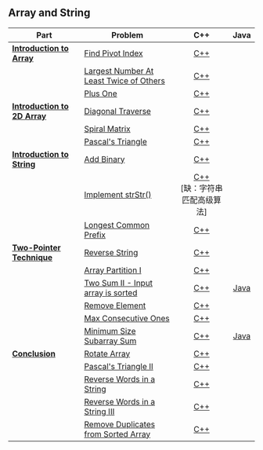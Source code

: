 ## Array and String

| Part | Problem | C++ | Java |
| --- | --- | :---: | :---: |
| [**Introduction to Array**](https://leetcode.com/explore/learn/card/array-and-string/201/introduction-to-array/) | [Find Pivot Index](https://leetcode.com/explore/learn/card/array-and-string/201/introduction-to-array/1144/) | [C++](01-Introduction-to-Array/01-Find-Pivot-Index/cpp-0724/) | |
| | [Largest Number At Least Twice of Others](https://leetcode.com/explore/learn/card/array-and-string/201/introduction-to-array/1147/) | [C++](01-Introduction-to-Array/02-Largest-Number-At-Least-Twice-of-Others/cpp-0747/) | |
| | [Plus One](https://leetcode.com/explore/learn/card/array-and-string/201/introduction-to-array/1148/) | [C++](01-Introduction-to-Array/03-Plus-One/cpp-0066/) | |
| [**Introduction to 2D Array**](https://leetcode.com/explore/learn/card/array-and-string/202/introduction-to-2d-array/) | [Diagonal Traverse](https://leetcode.com/explore/learn/card/array-and-string/202/introduction-to-2d-array/1167/) | [C++](02-Introduction-to-2D-Array/01-Diagonal-Traverse/cpp-0498/) | |
| | [Spiral Matrix](https://leetcode.com/explore/learn/card/array-and-string/202/introduction-to-2d-array/1168/) | [C++](02-Introduction-to-2D-Array/02-Spiral-Matrix/cpp-0054/) | |
| | [Pascal's Triangle](https://leetcode.com/problems/pascals-triangle/description/) | [C++](02-Introduction-to-2D-Array/03-Pascals-Triangle/cpp-0118/) | |
| [**Introduction to String**](https://leetcode.com/explore/learn/card/array-and-string/203/introduction-to-string/) | [Add Binary](https://leetcode.com/explore/learn/card/array-and-string/203/introduction-to-string/1160/) | [C++](03-Introduction-to-String/01-Add-Binary/cpp-0067/) | |
| | [Implement strStr()](https://leetcode.com/explore/learn/card/array-and-string/203/introduction-to-string/1161/) | [C++](03-Introduction-to-String/02-Implement-strStr/cpp-0028/)<br/>[缺：字符串匹配高级算法] | |
| | [Longest Common Prefix](https://leetcode.com/explore/learn/card/array-and-string/203/introduction-to-string/1162/) | [C++](03-Introduction-to-String/03-Longest-Common-Prefix/cpp-0014/) | |
| [**Two-Pointer Technique**](https://leetcode.com/explore/learn/card/array-and-string/205/array-two-pointer-technique/) | [Reverse String](https://leetcode.com/explore/learn/card/array-and-string/205/array-two-pointer-technique/1183/) | [C++](04-Two-Pointer-Technique/01-Reverse-String/cpp-0344/) | |
| | [Array Partition I](https://leetcode.com/explore/learn/card/array-and-string/205/array-two-pointer-technique/1154/) | [C++](04-Two-Pointer-Technique/02-Array-Partition-I/cpp-0561/) | |
| | [Two Sum II - Input array is sorted](https://leetcode.com/explore/learn/card/array-and-string/205/array-two-pointer-technique/1153/) | [C++](04-Two-Pointer-Technique/03-Two-Sum-II-Input-array-is-sorted/cpp-0167/) | [Java](04-Two-Pointer-Technique/03-Two-Sum-II-Input-array-is-sorted/java-0167/src/) |
| | [Remove Element](https://leetcode.com/explore/learn/card/array-and-string/205/array-two-pointer-technique/1151/) | [C++](04-Two-Pointer-Technique/04-Remove-Element/cpp-0027/) | |
| | [Max Consecutive Ones](https://leetcode.com/explore/learn/card/array-and-string/205/array-two-pointer-technique/1301/) | [C++](04-Two-Pointer-Technique/05-Max-Consecutive-Ones/cpp-0485/) | |
| | [Minimum Size Subarray Sum](https://leetcode.com/explore/learn/card/array-and-string/205/array-two-pointer-technique/1299/) | [C++](04-Two-Pointer-Technique/06-Minimum-Size-Subarray-Sum/cpp-0209/) | [Java](04-Two-Pointer-Technique/06-Minimum-Size-Subarray-Sum/java-0209/src/) |
| [**Conclusion**](https://leetcode.com/explore/learn/card/array-and-string/204/conclusion/) | [Rotate Array](https://leetcode.com/explore/learn/card/array-and-string/204/conclusion/1182/) | [C++](05-Conclusion/01-Rotate-Array/cpp-0189/)| |
| | [Pascal's Triangle II](https://leetcode.com/explore/learn/card/array-and-string/204/conclusion/1171/) | [C++](05-Conclusion/02-Pascals-Triangle-II/cpp-0119/)| |
| | [Reverse Words in a String](https://leetcode.com/explore/learn/card/array-and-string/204/conclusion/1164/) | [C++](05-Conclusion/03-Reverse-Words-in-a-String/cpp-0151/) | |
| | [Reverse Words in a String III](https://leetcode.com/explore/learn/card/array-and-string/204/conclusion/1165/) | [C++](05-Conclusion/04-Reverse-Words-in-a-String-III/cpp-0557/) | |
| | [Remove Duplicates from Sorted Array](https://leetcode.com/explore/learn/card/array-and-string/204/conclusion/1173/) | [C++](05-Conclusion/05-Remove-Duplicates-from-Sorted-Array/cpp-0026/) | |